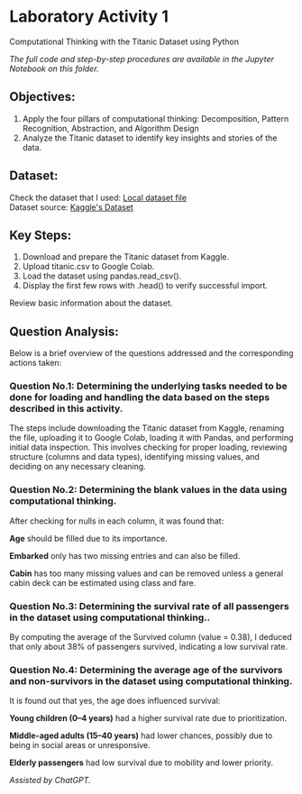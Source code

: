 # Laboratory Activity 1 
Computational Thinking with the Titanic Dataset using Python <br>

*The full code and step-by-step procedures are available in the Jupyter Notebook on this folder.*

## Objectives:
1. Apply the four pillars of computational thinking: Decomposition, Pattern Recognition, Abstraction, and Algorithm Design
2. Analyze the Titanic dataset to identify key insights and stories of the data.

## Dataset:
Check the dataset that I used: [Local dataset file](titanic.csv) <br>
Dataset source: [Kaggle's Dataset](https://www.kaggle.com/competitions/titanic/data)

## Key Steps:

1. Download and prepare the Titanic dataset from Kaggle.
2. Upload titanic.csv to Google Colab.
3. Load the dataset using pandas.read_csv().
4. Display the first few rows with .head() to verify successful import.

Review basic information about the dataset.

## Question Analysis:
Below is a brief overview of the questions addressed and the corresponding actions taken:

### Question No.1: Determining the underlying tasks needed to be done for loading and handling the data based on the steps described in this activity.
The steps include downloading the Titanic dataset from Kaggle, renaming the file, uploading it to Google Colab, loading it with Pandas, and performing initial data inspection. This involves checking for proper loading, reviewing structure (columns and data types), identifying missing values, and deciding on any necessary cleaning.

### Question No.2: Determining the blank values in the data using computational thinking.
After checking for nulls in each column, it was found that:

**Age** should be filled due to its importance.

**Embarked** only has two missing entries and can also be filled.

**Cabin** has too many missing values and can be removed unless a general cabin deck can be estimated using class and fare.

### Question No.3: Determining the survival rate of all passengers in the dataset using computational thinking..
By computing the average of the Survived column (value = 0.38), I deduced that only about 38% of passengers survived, indicating a low survival rate.

### Question No.4: Determining the average age of the survivors and non-survivors in the dataset using computational thinking.
It is found out that yes, the age does influenced survival:

**Young children (0–4 years)** had a higher survival rate due to prioritization.

**Middle-aged adults (15–40 years)** had lower chances, possibly due to being in social areas or unresponsive.

**Elderly passengers** had low survival due to mobility and lower priority.

*Assisted by ChatGPT.*